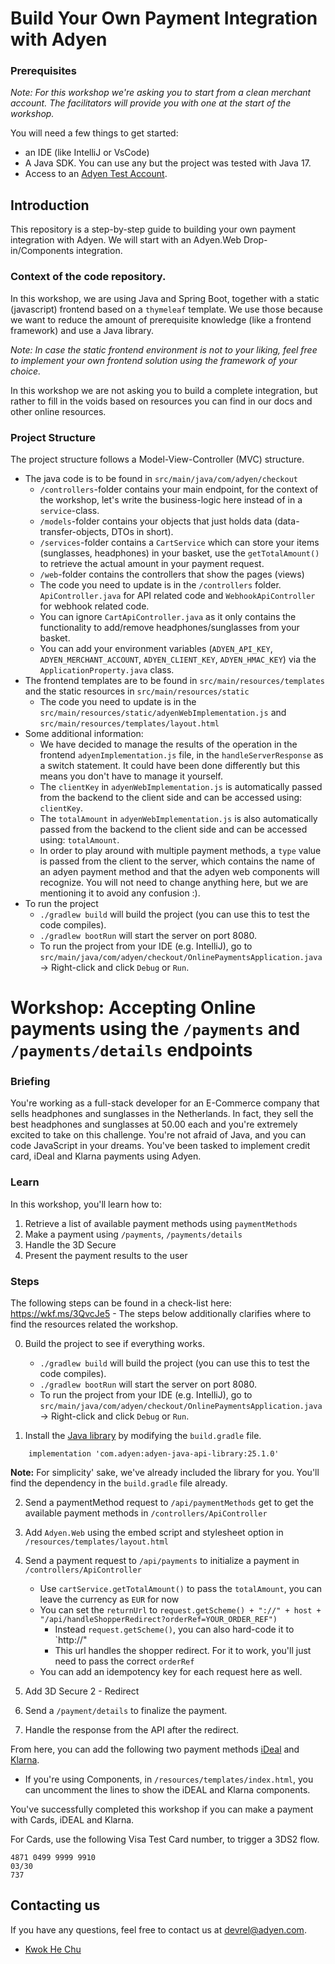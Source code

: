 # Build Your Own Payment Integration with Adyen

### Prerequisites

_Note: For this workshop we're asking you to start from a clean merchant account. The facilitators will provide you with one at the start of the workshop._

You will need a few things to get started:

* an IDE (like IntelliJ or VsCode)
* A Java SDK. You can use any but the project was tested with Java 17.
* Access to an [Adyen Test Account](https://www.adyen.com/signup).

## Introduction

This repository is a step-by-step guide to building your own payment integration with Adyen. We will start with an Adyen.Web Drop-in/Components integration.


### Context of the code repository.

In this workshop, we are using Java and Spring Boot, together with a static (javascript) frontend based on a `thymeleaf` template.
We use those because we want to reduce the amount of prerequisite knowledge (like a frontend framework) and use a Java library.

_Note: In case the static frontend environment is not to your liking, feel free to implement your own frontend solution using the framework of your choice._

In this workshop we are not asking you to build a complete integration, but rather to fill in the voids based on resources you can find in our docs and other online resources.

### Project Structure
The project structure follows a Model-View-Controller (MVC) structure.

* The java code is to be found in `src/main/java/com/adyen/checkout`
  * `/controllers`-folder contains your main endpoint, for the context of the workshop, let's write the business-logic here instead of in a `service`-class.
  * `/models`-folder contains your objects that just holds data (data-transfer-objects, DTOs in short).
  * `/services`-folder contains a `CartService` which can store your items (sunglasses, headphones) in your basket, use the `getTotalAmount()` to retrieve the actual amount in your payment request.
  * `/web`-folder contains the controllers that show the pages (views)
  * The code you need to update is in the `/controllers` folder. `ApiController.java` for API related code and `WebhookApiController` for webhook related code.
  * You can ignore `CartApiController.java` as it only contains the functionality to add/remove headphones/sunglasses from your basket.
  * You can add your environment variables (`ADYEN_API_KEY`, `ADYEN_MERCHANT_ACCOUNT`, `ADYEN_CLIENT_KEY`, `ADYEN_HMAC_KEY`) via the `ApplicationProperty.java` class.
* The frontend templates are to be found in `src/main/resources/templates` and the static resources in `src/main/resources/static`
  * The code you need to update is in the `src/main/resources/static/adyenWebImplementation.js` and `src/main/resources/templates/layout.html`
* Some additional information: 
  * We have decided to manage the results of the operation in the frontend `adyenImplementation.js` file, in the `handleServerResponse` as a switch statement. It could have been done differently but this means you don't have to manage it yourself.
  * The `clientKey` in `adyenWebImplementation.js` is automatically passed from the backend to the client side and can be accessed using: `clientKey`.
  * The `totalAmount` in `adyenWebImplementation.js` is also automatically passed from the backend to the client side and can be accessed using: `totalAmount`.
  * In order to play around with multiple payment methods, a `type` value is passed from the client to the server, which contains the name of an adyen payment method and that the adyen web components will recognize. You will not need to change anything here, but we are mentioning it to avoid any confusion :).
* To run the project
  * `./gradlew build` will build the project (you can use this to test the code compiles).
  * `./gradlew bootRun` will start the server on port 8080.
  * To run the project from your IDE (e.g. IntelliJ), go to `src/main/java/com/adyen/checkout/OnlinePaymentsApplication.java` -> Right-click and click `Debug` or `Run`.




# Workshop: Accepting Online payments using the `/payments` and `/payments/details` endpoints

### Briefing

You're working as a full-stack developer for an E-Commerce company that sells headphones and sunglasses in the Netherlands.
In fact, they sell the best headphones and sunglasses at 50.00 each and you're extremely excited to take on this challenge.
You're not afraid of Java, and you can code JavaScript in your dreams. You've been tasked to implement credit card, iDeal and Klarna payments using Adyen.


### Learn

In this workshop, you'll learn how to:
1. Retrieve a list of available payment methods using `paymentMethods`
2. Make a payment using `/payments`, `/payments/details`
3. Handle the 3D Secure
4. Present the payment results to the user


### Steps

The following steps can be found in a check-list here: https://wkf.ms/3QvcJe5 - The steps below additionally clarifies where to find the resources related the workshop.

0. Build the project to see if everything works.
     * `./gradlew build` will build the project (you can use this to test the code compiles).
     * `./gradlew bootRun` will start the server on port 8080.
     * To run the project from your IDE (e.g. IntelliJ), go to `src/main/java/com/adyen/checkout/OnlinePaymentsApplication.java` -> Right-click and click `Debug` or `Run`.

1. Install the [Java library](https://github.com/Adyen/adyen-java-api-library) by modifying the `build.gradle` file.

```
	implementation 'com.adyen:adyen-java-api-library:25.1.0'
```

**Note:** For simplicity' sake, we've already included the library for you. You'll find the dependency in the `build.gradle` file already.

2. Send a paymentMethod request to `/api/paymentMethods` get to get the available payment methods in `/controllers/ApiController`

3. Add `Adyen.Web` using the embed script and stylesheet option in `/resources/templates/layout.html`

4. Send a payment request to `/api/payments` to initialize a payment in `/controllers/ApiController`
    * Use `cartService.getTotalAmount()` to pass the `totalAmount`, you can leave the currency as `EUR` for now
    * You can set the `returnUrl` to `request.getScheme() + "://" + host + "/api/handleShopperRedirect?orderRef=YOUR_ORDER_REF")`
      * Instead `request.getScheme()`, you can also hard-code it to `http://"
      * This url handles the shopper redirect. For it to work, you'll just need to pass the correct `orderRef`
    * You can add an idempotency key for each request here as well.

5. Add 3D Secure 2 - Redirect

6. Send a `/payment/details` to finalize the payment.

7. Handle the response from the API after the redirect.


From here, you can add the following two payment methods [iDeal](
https://docs.adyen.com/payment-methods/ideal/web-drop-in/) and [Klarna](
https://docs.adyen.com/payment-methods/klarna/web-drop-in/?tab=_code_payments_code__2).
  * If you're using Components, in `/resources/templates/index.html`, you can uncomment the lines to show the iDEAL and Klarna components.


You've successfully completed this workshop if you can make a payment with Cards, iDEAL and Klarna.

For Cards, use the following Visa Test Card number, to trigger a 3DS2 flow.

```
4871 0499 9999 9910
03/30
737
```

## Contacting us

If you have any questions, feel free to contact us at devrel@adyen.com.

* [Kwok He Chu](https://github.com/Kwok-he-Chu)